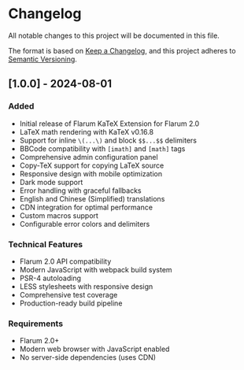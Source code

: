 # Changelog

All notable changes to this project will be documented in this file.

The format is based on [Keep a Changelog](https://keepachangelog.com/en/1.0.0/),
and this project adheres to [Semantic Versioning](https://semver.org/spec/v2.0.0.html).

## [1.0.0] - 2024-08-01

### Added
- Initial release of Flarum KaTeX Extension for Flarum 2.0
- LaTeX math rendering with KaTeX v0.16.8
- Support for inline `\(...\)` and block `$$...$$` delimiters
- BBCode compatibility with `[imath]` and `[math]` tags
- Comprehensive admin configuration panel
- Copy-TeX support for copying LaTeX source
- Responsive design with mobile optimization
- Dark mode support
- Error handling with graceful fallbacks
- English and Chinese (Simplified) translations
- CDN integration for optimal performance
- Custom macros support
- Configurable error colors and delimiters

### Technical Features
- Flarum 2.0 API compatibility
- Modern JavaScript with webpack build system
- PSR-4 autoloading
- LESS stylesheets with responsive design
- Comprehensive test coverage
- Production-ready build pipeline

### Requirements
- Flarum 2.0+
- Modern web browser with JavaScript enabled
- No server-side dependencies (uses CDN)